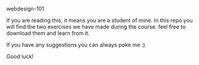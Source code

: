 webdesign-101

If you are reading this, it means you are a student of mine. In this repo you will find the two exercises we have made during the course. feel free to download them and learn from it.

If you have any suggestions you can always poke me :)

Good luck!
